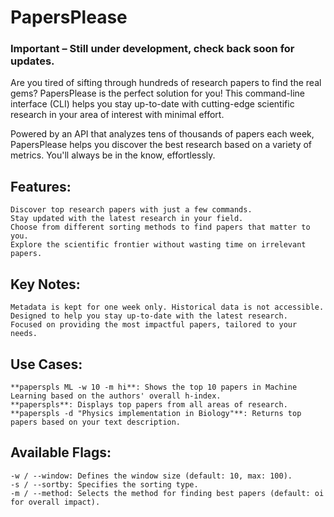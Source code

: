# PapersPlease
### Important – Still under development, check back soon for updates.

Are you tired of sifting through hundreds of research papers to find the real gems? PapersPlease is the perfect solution for you! This command-line interface (CLI) helps you stay up-to-date with cutting-edge scientific research in your area of interest with minimal effort.

Powered by an API that analyzes tens of thousands of papers each week, PapersPlease helps you discover the best research based on a variety of metrics. You'll always be in the know, effortlessly.


## Features:

    Discover top research papers with just a few commands.
    Stay updated with the latest research in your field.
    Choose from different sorting methods to find papers that matter to you.
    Explore the scientific frontier without wasting time on irrelevant papers.

## Key Notes:

    Metadata is kept for one week only. Historical data is not accessible.
    Designed to help you stay up-to-date with the latest research.
    Focused on providing the most impactful papers, tailored to your needs.

## Use Cases:

    **paperspls ML -w 10 -m hi**: Shows the top 10 papers in Machine Learning based on the authors' overall h-index.
    **paperspls**: Displays top papers from all areas of research.
    **paperspls -d "Physics implementation in Biology"**: Returns top papers based on your text description.

## Available Flags:

    -w / --window: Defines the window size (default: 10, max: 100).
    -s / --sortby: Specifies the sorting type.
    -m / --method: Selects the method for finding best papers (default: oi for overall impact).

